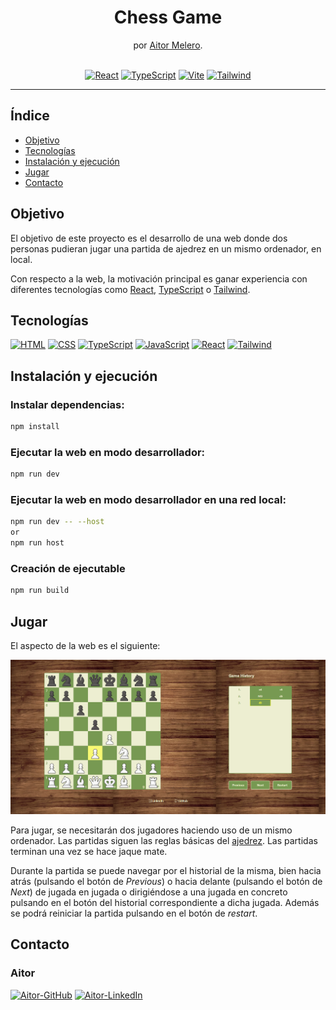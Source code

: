 <h1 align="center">Chess Game</h1>

<div align="center">
   por  <a href="https://github.com/AitorMelero" target="_blank">Aitor Melero</a>.
</div>
</br>
<div align="center">

[![React](https://img.shields.io/badge/React-61DAFB?logo=react&logoColor=white)](https://es.react.dev/)
[![TypeScript](https://img.shields.io/badge/TypeScript-3178c6?logo=typescript&logoColor=white)](https://www.typescriptlang.org/)
[![Vite](https://img.shields.io/badge/Vite-BC52EE?logo=vite&logoColor=white)](https://vitejs.dev/)
[![Tailwind](https://img.shields.io/badge/Tailwind-06B6D4?logo=tailwind-css&logoColor=white)](https://tailwindcss.com/)

---

</div>

<!-- INDICE -->

## Índice

-   [Objetivo](#objetivo)
-   [Tecnologías](#tecnologías)
-   [Instalación y ejecución](#instalación-y-ejecución)
-   [Jugar](#jugar)
-   [Contacto](#contacto)

<!-- OBJETIVO -->

## Objetivo

El objetivo de este proyecto es el desarrollo de una web donde dos personas pudieran jugar una partida de ajedrez en un mismo ordenador, en local.

Con respecto a la web, la motivación principal es ganar experiencia con diferentes tecnologías como [React](https://es.react.dev/), [TypeScript](https://www.typescriptlang.org/) o [Tailwind](https://tailwindcss.com/).

## Tecnologías

[![HTML](https://img.shields.io/badge/HTML-E34F26?logo=html5&logoColor=white)](https://developer.mozilla.org/es/docs/Web/HTML)
[![CSS](https://img.shields.io/badge/CSS-1572B6?logo=css3&logoColor=white)](https://developer.mozilla.org/es/docs/Web/CSS)
[![TypeScript](https://img.shields.io/badge/TypeScript-3178c6?logo=typescript&logoColor=white)](https://www.typescriptlang.org/)
[![JavaScript](https://img.shields.io/badge/JavaScript-F7DF1E?logo=javascript&logoColor=white)](https://developer.mozilla.org/es/docs/Web/JavaScript)
[![React](https://img.shields.io/badge/React-61DAFB?logo=react&logoColor=white)](https://es.react.dev/)
[![Tailwind](https://img.shields.io/badge/Tailwind-06B6D4?logo=tailwind-css&logoColor=white)](https://tailwindcss.com/)

<!-- INSTALACION Y EJECUCION -->

## Instalación y ejecución

### Instalar dependencias:

```bash
npm install
```

### Ejecutar la web en modo desarrollador:

```bash
npm run dev
```

### Ejecutar la web en modo desarrollador en una red local:

```bash
npm run dev -- --host
or
npm run host
```

### Creación de ejecutable

```bash
npm run build
```

## Jugar

El aspecto de la web es el siguiente:

![Ejemplo Web](./public/images/web-example.png)

Para jugar, se necesitarán dos jugadores haciendo uso de un mismo ordenador. Las partidas siguen las reglas básicas del [ajedrez](https://www.chess.com/es/como-jugar-ajedrez). Las partidas terminan una vez se hace jaque mate.

Durante la partida se puede navegar por el historial de la misma, bien hacia atrás (pulsando el botón de _Previous_) o hacia delante (pulsando el botón de _Next_) de jugada en jugada o dirigiéndose a una jugada en concreto pulsando en el botón del historial correspondiente a dicha jugada. Además se podrá reiniciar la partida pulsando en el botón de _restart_.

## Contacto

### Aitor

[![Aitor-GitHub](https://img.shields.io/badge/GitHub-181717?logo=github&logoColor=white)](https://github.com/AitorMelero)
[![Aitor-LinkedIn](https://img.shields.io/badge/LinkedIn-0A66C2?logo=linkedin&logoColor=white)](https://www.linkedin.com/in/aitor-melero-pic%C3%B3n-678105293/)
